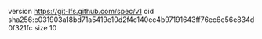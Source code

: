 version https://git-lfs.github.com/spec/v1
oid sha256:c031903a18bd71a5419e10d2f4c140ec4b97191643ff76ec6e56e834d0f321fc
size 10
